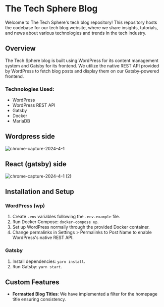
# The Tech Sphere Blog

Welcome to The Tech Sphere's tech blog repository! This repository hosts the codebase for our tech blog website, where we share insights, tutorials, and news about various technologies and trends in the tech industry.

## Overview

The Tech Sphere blog is built using WordPress for its content management system and Gatsby for its frontend. We utilize the native REST API provided by WordPress to fetch blog posts and display them on our Gatsby-powered frontend.

### Technologies Used:

- WordPress
- WordPress REST API
- Gatsby
- Docker
- MariaDB

## Wordpress side
![chrome-capture-2024-4-1](https://github.com/VanLMC/techsphere-blog/assets/39391737/05fa9c17-e9d7-4e8a-b35c-7827b799c645)


## React (gatsby) side
![chrome-capture-2024-4-1 (2)](https://github.com/VanLMC/techsphere-blog/assets/39391737/3701a0a8-73dd-484e-a62a-99a4d5eaa66f)

## Installation and Setup

### WordPress (wp)

1. Create `.env` variables following the `.env.example` file.
2. Run Docker Compose: `docker-compose up`.
3. Set up WordPress normally through the provided Docker container.
4. Change permalinks in Settings > Permalinks to Post Name to enable WordPress's native REST API.

### Gatsby

1. Install dependencies: `yarn install`.
2. Run Gatsby: `yarn start`.

## Custom Features

- **Formatted Blog Titles**: We have implemented a filter for the homepage title ensuring consistency.




